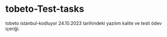 # tobeto-Test-tasks
tobeto istanbul-kodluyor
24.10.2023 tarihindeki yazılım kalite ve testi ödev içeriği.

